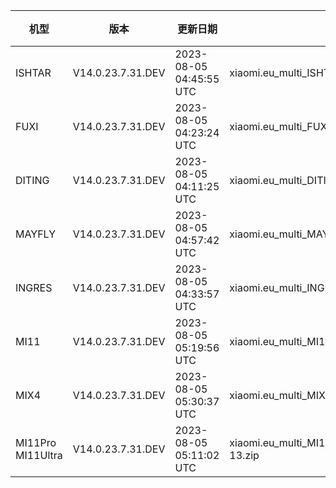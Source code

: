 | 机型 | 版本 | 更新日期 | 文件名 | 大小 | 下载链接 |
| ---- | ---- | ---- | ---- | ---- | ---- |
| ISHTAR | V14.0.23.7.31.DEV | 2023-08-05 04:45:55 UTC | xiaomi.eu_multi_ISHTAR_V14.0.23.7.31.DEV_v14-13.zip | 6.3 GB | [SourceForge](https://sourceforge.net/projects/xiaomi-eu-multilang-miui-roms/files/xiaomi.eu/MIUI-WEEKLY-RELEASES/V14.0.23.7.31.DEV/xiaomi.eu_multi_ISHTAR_V14.0.23.7.31.DEV_v14-13.zip/download) |
| FUXI | V14.0.23.7.31.DEV | 2023-08-05 04:23:24 UTC | xiaomi.eu_multi_FUXI_V14.0.23.7.31.DEV_v14-13.zip | 5.9 GB | [SourceForge](https://sourceforge.net/projects/xiaomi-eu-multilang-miui-roms/files/xiaomi.eu/MIUI-WEEKLY-RELEASES/V14.0.23.7.31.DEV/xiaomi.eu_multi_FUXI_V14.0.23.7.31.DEV_v14-13.zip/download) |
| DITING | V14.0.23.7.31.DEV | 2023-08-05 04:11:25 UTC | xiaomi.eu_multi_DITING_V14.0.23.7.31.DEV_v14-13.zip | 5.2 GB | [SourceForge](https://sourceforge.net/projects/xiaomi-eu-multilang-miui-roms/files/xiaomi.eu/MIUI-WEEKLY-RELEASES/V14.0.23.7.31.DEV/xiaomi.eu_multi_DITING_V14.0.23.7.31.DEV_v14-13.zip/download) |
| MAYFLY | V14.0.23.7.31.DEV | 2023-08-05 04:57:42 UTC | xiaomi.eu_multi_MAYFLY_V14.0.23.7.31.DEV_v14-13.zip | 5.3 GB | [SourceForge](https://sourceforge.net/projects/xiaomi-eu-multilang-miui-roms/files/xiaomi.eu/MIUI-WEEKLY-RELEASES/V14.0.23.7.31.DEV/xiaomi.eu_multi_MAYFLY_V14.0.23.7.31.DEV_v14-13.zip/download) |
| INGRES | V14.0.23.7.31.DEV | 2023-08-05 04:33:57 UTC | xiaomi.eu_multi_INGRES_V14.0.23.7.31.DEV_v14-13.zip | 5.1 GB | [SourceForge](https://sourceforge.net/projects/xiaomi-eu-multilang-miui-roms/files/xiaomi.eu/MIUI-WEEKLY-RELEASES/V14.0.23.7.31.DEV/xiaomi.eu_multi_INGRES_V14.0.23.7.31.DEV_v14-13.zip/download) |
| MI11 | V14.0.23.7.31.DEV | 2023-08-05 05:19:56 UTC | xiaomi.eu_multi_MI11_V14.0.23.7.31.DEV_v14-13.zip | 4.8 GB | [SourceForge](https://sourceforge.net/projects/xiaomi-eu-multilang-miui-roms/files/xiaomi.eu/MIUI-WEEKLY-RELEASES/V14.0.23.7.31.DEV/xiaomi.eu_multi_MI11_V14.0.23.7.31.DEV_v14-13.zip/download) |
| MIX4 | V14.0.23.7.31.DEV | 2023-08-05 05:30:37 UTC | xiaomi.eu_multi_MIX4_V14.0.23.7.31.DEV_v14-13.zip | 5.1 GB | [SourceForge](https://sourceforge.net/projects/xiaomi-eu-multilang-miui-roms/files/xiaomi.eu/MIUI-WEEKLY-RELEASES/V14.0.23.7.31.DEV/xiaomi.eu_multi_MIX4_V14.0.23.7.31.DEV_v14-13.zip/download) |
| MI11Pro MI11Ultra | V14.0.23.7.31.DEV | 2023-08-05 05:11:02 UTC | xiaomi.eu_multi_MI11Pro_MI11Ultra_V14.0.23.7.31.DEV_v14-13.zip | 5.0 GB | [SourceForge](https://sourceforge.net/projects/xiaomi-eu-multilang-miui-roms/files/xiaomi.eu/MIUI-WEEKLY-RELEASES/V14.0.23.7.31.DEV/xiaomi.eu_multi_MI11Pro_MI11Ultra_V14.0.23.7.31.DEV_v14-13.zip/download) |
